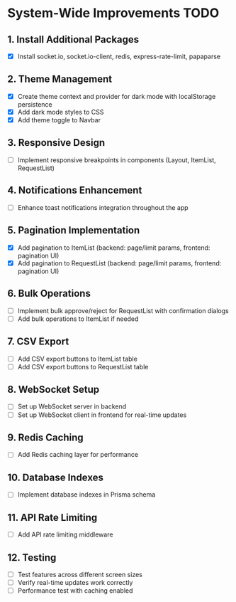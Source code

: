 # System-Wide Improvements TODO

## 1. Install Additional Packages
- [x] Install socket.io, socket.io-client, redis, express-rate-limit, papaparse

## 2. Theme Management
- [x] Create theme context and provider for dark mode with localStorage persistence
- [x] Add dark mode styles to CSS
- [x] Add theme toggle to Navbar

## 3. Responsive Design
- [ ] Implement responsive breakpoints in components (Layout, ItemList, RequestList)

## 4. Notifications Enhancement
- [ ] Enhance toast notifications integration throughout the app

## 5. Pagination Implementation
- [x] Add pagination to ItemList (backend: page/limit params, frontend: pagination UI)
- [x] Add pagination to RequestList (backend: page/limit params, frontend: pagination UI)

## 6. Bulk Operations
- [ ] Implement bulk approve/reject for RequestList with confirmation dialogs
- [ ] Add bulk operations to ItemList if needed

## 7. CSV Export
- [ ] Add CSV export buttons to ItemList table
- [ ] Add CSV export buttons to RequestList table

## 8. WebSocket Setup
- [ ] Set up WebSocket server in backend
- [ ] Set up WebSocket client in frontend for real-time updates

## 9. Redis Caching
- [ ] Add Redis caching layer for performance

## 10. Database Indexes
- [ ] Implement database indexes in Prisma schema

## 11. API Rate Limiting
- [ ] Add API rate limiting middleware

## 12. Testing
- [ ] Test features across different screen sizes
- [ ] Verify real-time updates work correctly
- [ ] Performance test with caching enabled
